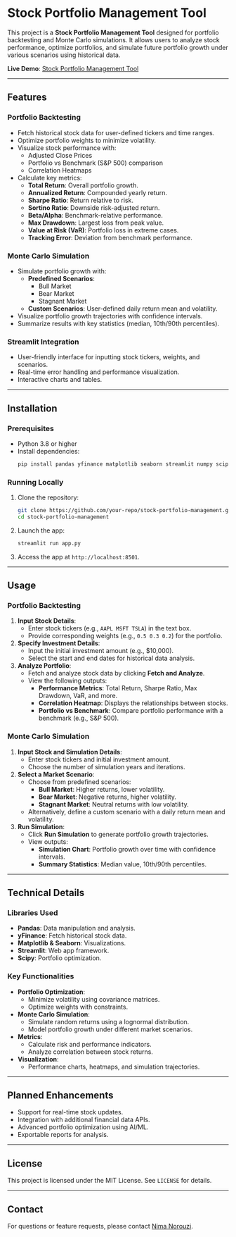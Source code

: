 
# Stock Portfolio Management Tool

This project is a **Stock Portfolio Management Tool** designed for portfolio backtesting and Monte Carlo simulations. It allows users to analyze stock performance, optimize portfolios, and simulate future portfolio growth under various scenarios using historical data.

**Live Demo**: [Stock Portfolio Management Tool](https://stock-portfolio-management.streamlit.app/)

---

## Features

### Portfolio Backtesting
- Fetch historical stock data for user-defined tickers and time ranges.
- Optimize portfolio weights to minimize volatility.
- Visualize stock performance with:
  - Adjusted Close Prices
  - Portfolio vs Benchmark (S&P 500) comparison
  - Correlation Heatmaps
- Calculate key metrics:
  - **Total Return**: Overall portfolio growth.
  - **Annualized Return**: Compounded yearly return.
  - **Sharpe Ratio**: Return relative to risk.
  - **Sortino Ratio**: Downside risk-adjusted return.
  - **Beta/Alpha**: Benchmark-relative performance.
  - **Max Drawdown**: Largest loss from peak value.
  - **Value at Risk (VaR)**: Portfolio loss in extreme cases.
  - **Tracking Error**: Deviation from benchmark performance.

### Monte Carlo Simulation
- Simulate portfolio growth with:
  - **Predefined Scenarios**:
    - Bull Market
    - Bear Market
    - Stagnant Market
  - **Custom Scenarios**: User-defined daily return mean and volatility.
- Visualize portfolio growth trajectories with confidence intervals.
- Summarize results with key statistics (median, 10th/90th percentiles).

### Streamlit Integration
- User-friendly interface for inputting stock tickers, weights, and scenarios.
- Real-time error handling and performance visualization.
- Interactive charts and tables.

---

## Installation

### Prerequisites
- Python 3.8 or higher
- Install dependencies:
  ```bash
  pip install pandas yfinance matplotlib seaborn streamlit numpy scipy
  ```

### Running Locally
1. Clone the repository:
   ```bash
   git clone https://github.com/your-repo/stock-portfolio-management.git
   cd stock-portfolio-management
   ```
2. Launch the app:
   ```bash
   streamlit run app.py
   ```
3. Access the app at `http://localhost:8501`.

---

## Usage

### Portfolio Backtesting
1. **Input Stock Details**:
   - Enter stock tickers (e.g., `AAPL MSFT TSLA`) in the text box.
   - Provide corresponding weights (e.g., `0.5 0.3 0.2`) for the portfolio.
2. **Specify Investment Details**:
   - Input the initial investment amount (e.g., $10,000).
   - Select the start and end dates for historical data analysis.
3. **Analyze Portfolio**:
   - Fetch and analyze stock data by clicking **Fetch and Analyze**.
   - View the following outputs:
     - **Performance Metrics**: Total Return, Sharpe Ratio, Max Drawdown, VaR, and more.
     - **Correlation Heatmap**: Displays the relationships between stocks.
     - **Portfolio vs Benchmark**: Compare portfolio performance with a benchmark (e.g., S&P 500).

### Monte Carlo Simulation
1. **Input Stock and Simulation Details**:
   - Enter stock tickers and initial investment amount.
   - Choose the number of simulation years and iterations.
2. **Select a Market Scenario**:
   - Choose from predefined scenarios:
     - **Bull Market**: Higher returns, lower volatility.
     - **Bear Market**: Negative returns, higher volatility.
     - **Stagnant Market**: Neutral returns with low volatility.
   - Alternatively, define a custom scenario with a daily return mean and volatility.
3. **Run Simulation**:
   - Click **Run Simulation** to generate portfolio growth trajectories.
   - View outputs:
     - **Simulation Chart**: Portfolio growth over time with confidence intervals.
     - **Summary Statistics**: Median value, 10th/90th percentiles.

---

## Technical Details

### Libraries Used
- **Pandas**: Data manipulation and analysis.
- **yFinance**: Fetch historical stock data.
- **Matplotlib & Seaborn**: Visualizations.
- **Streamlit**: Web app framework.
- **Scipy**: Portfolio optimization.

### Key Functionalities
- **Portfolio Optimization**:
  - Minimize volatility using covariance matrices.
  - Optimize weights with constraints.
- **Monte Carlo Simulation**:
  - Simulate random returns using a lognormal distribution.
  - Model portfolio growth under different market scenarios.
- **Metrics**:
  - Calculate risk and performance indicators.
  - Analyze correlation between stock returns.
- **Visualization**:
  - Performance charts, heatmaps, and simulation trajectories.

---

## Planned Enhancements
- Support for real-time stock updates.
- Integration with additional financial data APIs.
- Advanced portfolio optimization using AI/ML.
- Exportable reports for analysis.

---

## License
This project is licensed under the MIT License. See `LICENSE` for details.

---

## Contact
For questions or feature requests, please contact [Nima Norouzi](mailto:your-email@example.com).

